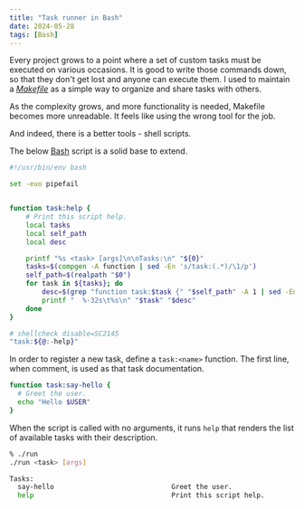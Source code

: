 ```yaml
---
title: "Task runner in Bash"
date: 2024-05-28
tags: [Bash]
---
```


Every project grows to a point where a set of custom tasks must be executed on various occasions.
It is good to write those commands down, so that they don't get lost and anyone can execute them.
I used to maintain a [_Makefile_](https://makefiletutorial.com/) as a simple way to organize and share tasks with others.

As the complexity grows, and more functionality is needed, Makefile becomes more unreadable.
It feels like using the wrong tool for the job.

And indeed, there is a better tools - shell scripts.

The below [Bash](https://en.wikipedia.org/wiki/Bash_(Unix_shell)) script is a solid base to extend.


```bash
#!/usr/bin/env bash

set -euo pipefail


function task:help {
	# Print this script help.
	local tasks
	local self_path
	local desc

	printf "%s <task> [args]\n\nTasks:\n" "${0}"
	tasks=$(compgen -A function | sed -En 's/task:(.*)/\1/p')
	self_path=$(realpath "$0")
	for task in ${tasks}; do
		desc=$(grep "function task:$task {" "$self_path" -A 1 | sed -En 's/.*# (.*)/\1/p')
		printf "  %-32s\t%s\n" "$task" "$desc"
	done
}

# shellcheck disable=SC2145
"task:${@:-help}"
```

In order to register a new task, define a `task:<name>` function.
The first line, when comment, is used as that task documentation.

```bash
function task:say-hello {
  # Greet the user.
  echo "Hello $USER"
}
```

When the script is called with no arguments, it runs `help` that renders the list of available tasks with their description.

```sh
% ./run
./run <task> [args]

Tasks:
  say-hello                             Greet the user.
  help                                  Print this script help.
```
